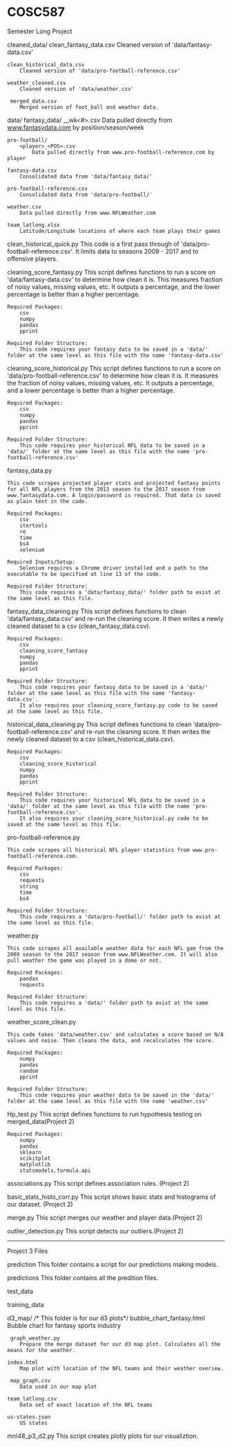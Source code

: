 # COSC587
Semester Long Project

cleaned_data/
	clean_fantasy_data.csv
		Cleaned version of 'data/fantasy-data.csv'

	clean_historical_data.csv
		Cleaned version of 'data/pro-football-reference.csv'
	
	weather_cleaned.csv
		Cleaned version of 'data/weather.csv'
	
	 merged_data.csv
	 	Merged version of foot_ball and weather data. 

data/
	fantasy_data/
		<POS>_<year>_wk<#>.csv
			Data pulled directly from www.fantasydata.com by position/season/week

	pro-football/
		<player>_<POS>.csv
			Data pulled directly from www.pro-football-reference.com by player

	fantasy-data.csv
		Consolidated data from 'data/fantasy_data/'

	pro-football-reference.csv
		Consolidated data from 'data/pro-football/'

	weather.csv
		Data pulled directly from www.NFLWeather.com
	
	team_latlong.xlsx
		Latitude/Longitude locations of where each team plays their games
	
		
clean_historical_quick.py
	This code is a first pass through of 'data/pro-football-reference.csv'. It limits data to seasons 2009 - 2017 and to offensive players.


cleaning_score_fantasy.py
	This script defines functions to run a score on 'data/fantasy-data.csv' to determine how clean it is. This measures fraction of noisy values,
	missing values, etc. It outputs a percentage, and the lower percentage is better than a higher percentage.

	Required Packages:
		csv
		numpy
		pandas
		pprint

	Required Folder Structure:
		This code requires your fantasy data to be saved in a 'data/' folder at the same level as this file with the name 'fantasy-data.csv'


cleaning_score_historical.py
	This script defines functions to run a score on 'data/pro-football-reference.csv' to determine how clean it is. It measures the fraction
	of noisy values, missing values, etc. It outputs a percentage, and a lower percentage is better than a higher percentage.

	Required Packages:
		csv
		numpy
		pandas
		pprint
		
	Required Folder Structure:
		This code requires your historical NFL data to be saved in a 'data/' folder at the same level as this file with the name 'pro-football-reference.csv'


fantasy_data.py

	This code scrapes projected player stats and projected fantasy points for all NFL players from the 2013 season to the 2017 season from
	www.fantasydata.com. A login/password is required. That data is saved as plain text in the code.
	
	Required Packages:
		csv
		itertools
		re
		time
		bs4
		selenium
		
	Required Inputs/Setup:
		Selenium requires a Chrome driver installed and a path to the executable to be specified at line 13 of the code.

	Required Folder Structure:
		This code requires a 'data/fantasy_data/' folder path to exist at the same level as this file.


fantasy_data_cleaning.py
	This script defines functions to clean 'data/fantasy_data.csv' and re-run the cleaning score. It then writes a newly cleaned
	dataset to a csv (clean_fantasy_data.csv).

	Required Packages:
		csv
		cleaning_score_fantasy
		numpy
		pandas
		pprint

	Required Folder Structure:
		This code requires your fantasy data to be saved in a 'data/' folder at the same level as this file with the name 'fantasy-data.csv'.
		It also requires your cleaning_score_fantasy.py code to be saved at the same level as this file.


historical_data_cleaning.py
	This script defines functions to clean 'data/pro-football-reference.csv' and re-run the cleaning score. It then writes the newly cleaned
	dataset to a csv (clean_historical_data.csv).

	Required Packages:
		csv
		cleaning_score_historical
		numpy
		pandas
		pprint

	Required Folder Structure:
		This code requires your historical NFL data to be saved in a 'data/' folder at the same level as this file with the name 'pro-football-reference.csv'.
		It also requires your cleaning_score_historical.py code to be saved at the same level as this file.


pro-football-reference.py

	This code scrapes all historical NFL player statistics from www.pro-football-reference.com.

	Required Packages:
		csv
		requests
		string
		time
		bs4

	Required Folder Structure:
		This code requires a 'data/pro-football/' folder path to exist at the same level as this file.


weather.py

	This code scrapes all available weather data for each NFL gam from the 2009 season to the 2017 season from www.NFLWeather.com. It will also
	pull weather the game was played in a dome or not.

	Required Packages:
		pandas
		requests

	Required Folder Structure:
		This code requires a 'data/' folder path to exist at the same level as this file.


weather_score_clean.py

	This code takes 'data/weather.csv' and calculates a score based on N/A values and noise. Then cleans the data, and recalculates the score.

	Required Packages:
		numpy
		pandas
		random
		pprint

	Required Folder Structure:
		This code requires your weather data to be saved in the 'data/' folder at the same level as this file with the name 'weather.csv'

Hp_test.py
	This script defines functions to run hypothesis testing on merged_data(Project 2)

	Required Packages:
		numpy
		pandas
		sklearn
		scikitplot
		matplotlib
		statsmodels.formula.api
 
 associations.py
 	This script defines association rules. (Project 2)

basic_stats_histo_corr.py
	This script shows basic stats and histograms of our dataset. (Project 2)
	
merge.py
	This script merges our weather and player data.(Project 2)

outlier_detection.py
	This script detects our outliers.(Project 2)
	
	
--------------------------------------------------------------------------------------------------------------------------------------
Project 3 Files

prediction
	This folder contains a script for our predictions making models. 

predictions
	This folder contains all the predition files. 

test_data
	
training_data

d3_map/
	/* This folder is for our d3 plots*/
	bubble_chart_fantasy.html 
		Bubble chart for fantasy sports industry
	 
	 graph_weather.py
	 	Prepare the merge dataset for our d3 map plot. Calculates all the means for the weather. 
	
	index.html
		Map plot with location of the NFL teams and their weather overiew. 
		
	 map_graph.csv
	 	Data used in our map plot
		
	team_latlong.csv
		Data set of exact location of the NFL teams 
	
	us-states.json
		US states

mnl48_p3_d2.py
	This script creates plotly plots for our visualiztion. 
		
